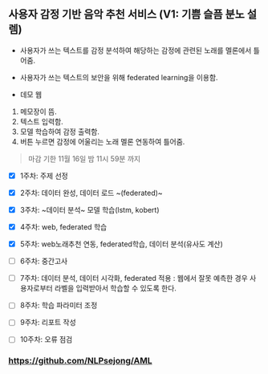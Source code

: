 ## 사용자 감정 기반 음악 추천 서비스 (V1: 기쁨 슬픔 분노 설렘)

+ 사용자가 쓰는 텍스트를 감정 분석하여 해당하는 감정에 관련된 노래를 멜론에서 틀어줌.  

+ 사용자가 쓰는 텍스트의 보안을 위해 federated learning을 이용함.  

+ 데모 웹  
1. 메모장이 뜸.  
2. 텍스트 입력함.  
3. 모델 학습하여 감정 출력함.  
4. 버튼 누르면 감정에 어울리는 노래 멜론 연동하여 틀어줌.  

> 마감 기한 11월 16일 밤 11시 59분 까지     



- [X] 1주차: 주제 선정 

- [X] 2주차: 데이터 완성, 데이터 로드 ~(federated)~ 
- [X] 3주차: ~데이터 분석~ 모델 학습(lstm, kobert)
- [X] 4주차: web, federated 학습 
- [X] 5주차: web노래추천 연동, federated학습, 데이터 분석(유사도 계산)

- [ ] 6주차: 중간고사 
- [ ] 7주차: 데이터 분석, 데이터 시각화, federated 적용 : 웹에서 잘못 예측한 경우 사용자로부터 라벨을 입력받아서 학습할 수 있도록 한다. 
- [ ] 8주차: 학습 파라미터 조정 
- [ ] 9주차: 리포트 작성  
- [ ] 10주차: 오류 점검   


### https://github.com/NLPsejong/AML
